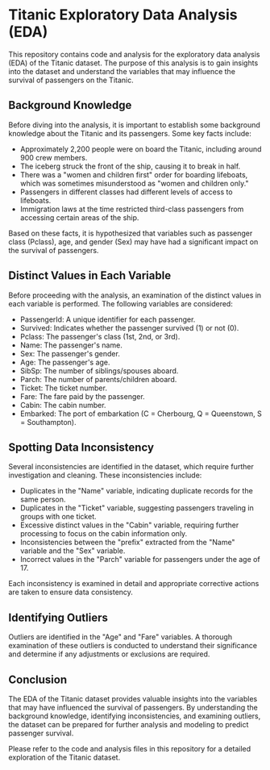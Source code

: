 # Titanic Exploratory Data Analysis (EDA)

<p>This repository contains code and analysis for the exploratory data analysis (EDA) of the Titanic dataset. The purpose of this analysis is to gain insights into the dataset and understand the variables that may influence the survival of passengers on the Titanic.</p>

<h2>Background Knowledge</h2>

<p>Before diving into the analysis, it is important to establish some background knowledge about the Titanic and its passengers. Some key facts include:</p>

<ul>
  <li>Approximately 2,200 people were on board the Titanic, including around 900 crew members.</li>
  <li>The iceberg struck the front of the ship, causing it to break in half.</li>
  <li>There was a "women and children first" order for boarding lifeboats, which was sometimes misunderstood as "women and children only."</li>
  <li>Passengers in different classes had different levels of access to lifeboats.</li>
  <li>Immigration laws at the time restricted third-class passengers from accessing certain areas of the ship.</li>
</ul>

<p>Based on these facts, it is hypothesized that variables such as passenger class (Pclass), age, and gender (Sex) may have had a significant impact on the survival of passengers.</p>

<h2>Distinct Values in Each Variable</h2>

<p>Before proceeding with the analysis, an examination of the distinct values in each variable is performed. The following variables are considered:</p>

<ul>
  <li>PassengerId: A unique identifier for each passenger.</li>
  <li>Survived: Indicates whether the passenger survived (1) or not (0).</li>
  <li>Pclass: The passenger's class (1st, 2nd, or 3rd).</li>
  <li>Name: The passenger's name.</li>
  <li>Sex: The passenger's gender.</li>
  <li>Age: The passenger's age.</li>
  <li>SibSp: The number of siblings/spouses aboard.</li>
  <li>Parch: The number of parents/children aboard.</li>
  <li>Ticket: The ticket number.</li>
  <li>Fare: The fare paid by the passenger.</li>
  <li>Cabin: The cabin number.</li>
  <li>Embarked: The port of embarkation (C = Cherbourg, Q = Queenstown, S = Southampton).</li>
</ul>

<h2>Spotting Data Inconsistency</h2>

<p>Several inconsistencies are identified in the dataset, which require further investigation and cleaning. These inconsistencies include:</p>

<ul>
  <li>Duplicates in the "Name" variable, indicating duplicate records for the same person.</li>
  <li>Duplicates in the "Ticket" variable, suggesting passengers traveling in groups with one ticket.</li>
  <li>Excessive distinct values in the "Cabin" variable, requiring further processing to focus on the cabin information only.</li>
  <li>Inconsistencies between the "prefix" extracted from the "Name" variable and the "Sex" variable.</li>
  <li>Incorrect values in the "Parch" variable for passengers under the age of 17.</li>
</ul>
  
<p>Each inconsistency is examined in detail and appropriate corrective actions are taken to ensure data consistency.</p>

<h2>Identifying Outliers</h2>

<p>Outliers are identified in the "Age" and "Fare" variables. A thorough examination of these outliers is conducted to understand their significance and determine if any adjustments or exclusions are required.</p>

<h2>Conclusion</h2

>

<p>The EDA of the Titanic dataset provides valuable insights into the variables that may have influenced the survival of passengers. By understanding the background knowledge, identifying inconsistencies, and examining outliers, the dataset can be prepared for further analysis and modeling to predict passenger survival.</p>

<p>Please refer to the code and analysis files in this repository for a detailed exploration of the Titanic dataset.</p>
